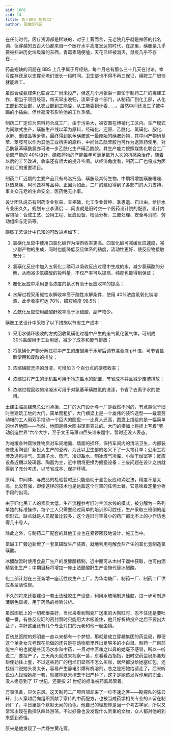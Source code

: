 ```yaml
---
aid: 1006
zid: 14
title: 第十四节 制药二厂
author: 恶魔后花园
---
```


在任何时代，医疗资源都是稀缺的，对于土著而言，元老院几乎就是神医的代名词，但穿越的五百大仙都来自一个医疗水平高度发达的时代，在那里，磺胺是几乎要被扫进历史垃圾箱的东西，青霉素随便嗑，天花已经被消灭，鼠疫几乎不存在……

药品短缺的问题在 BBS 上几乎属于月经贴，每个月总有那么三十几天在讨论，幸亏库存还足以支撑元老们很长一段时间。卫生部也不得不再三保证，磺胺工厂很快就能竣工。

虽然合成氨煤焦化联合工厂尚未投产，但这几个月张枭一直忙于制药二厂的筹建工作，相当于项目经理，每天早出晚归，流窜于各个部门，从制药厂到化工部，从化工部到农业部，从农业部到工能委，从工能委到计委……。虽然中间还发生了被牛踢的小插曲，但丝毫没有影响他的工作热情。

制药二厂定位为原料药合成工厂，由于污染大，被安置在博铺化工区内。生产模式为间歇式生产，磺胺生产线以苯为原料，经硝化、还原、乙酰化、氯磺化、胺化、水解、重结晶等步骤，最终得到氨苯磺胺这一最原始的磺胺药物，其中间产物硝基苯、苯胺可以作为其他工业所需的原料，中间体乙酰苯胺也可作为退热药使用，对乙酰氨苯磺酰氯亦可进一步乙酰化生产磺乙酰胺。其生产能力按照煤焦化联合工厂全部产能的 40%设计，磺胺药物的产能每年可满足数万人次的抗感染治疗，随着以后的工艺改进，收率还有很大的提升空间。从经济角度看，制药二厂也将成为医疗创汇的重要项目。

制药二厂近期的主要产品只有乌洛托品、磺胺及其衍生物，中期将增加磺胺噻唑、扑热息痛、阿司匹林等品种。正因为如此，二厂的建设得到了各部门的大力支持，事关众元老的生命安全，医药绝无小事。

设计团队成员有制药专业张枭、查梧础，化工专业曾坤、季思退、石出由，给排水专业田久久，规划专业李潇侣……简直就是旧时空一个医药设计院的配置。设计内容包括：合成工艺、公用工程、反应设备、检验分析、三废处理、安全与消防、劳动组织与定员等。

磺胺工艺设计中已知的可改进点如下：

1. 氯磺化反应中使用四氯化碳作为溶剂收率更高。四氯化碳可减缓反应速度，减少副产物的生成，同时也能降低反应体系的粘度，流动性更好，使反应物接触充分；

2. 氯磺化反应中加入五氧化二磷可以吸收反应过程中生成的水，减少氯磺酸的分解，从而减少氯磺酸的投料量，不仅产率可以提高，纯度也能得到保证；

3. 胺化反应中采用更高浓度的氨水有助于反应收率的提高；

4. 水解过程采用碱性水解收率高于酸性水解条件，使用 40%浓度氢氧化钠溶液，此步收率可达 70%，磺胺纯度 98.5%；

5. 乙酰化反应使用醋酸酐收率高于冰醋酸，副产物少。

磺胺工艺设计中采取了以下措施以节省生产成本：

1. 采用水循环吸收的方式回收氯磺化过程中产生的废气氯化氢气体，可制成 30%盐酸用于工业用途，减少了成本和废气排放；

2. 将氯磺化产物分解过程中产生的废酸用于水解后调节混合液 pH 值，可节省盐酸使用和废酸的排放；

3. 浓缩磺胺洗涤的母液，可增加 3 个百分点的磺胺收率；

4. 浓缩过程产生的无机盐可用于冷冻盐水的配置，节省成本并且减少废渣排放；

5. 浓缩过程回收的冷凝水可用于对氨基苯磺酰氯的洗涤，节省了去离子水的使用。

土建由临高建筑总公司承担，二厂的大门设计与一厂是截然不同的，有点类似于旧时空建筑工地的大门，简单而粗犷，大门横梁上是一个雄伟的装饰造型——戴着劳动帽的工人用双手推动一个巨大的圆盘——比真人还高，圆盘上描绘的是一幅简单的世界地图——当然，地图是经大图书馆审查过的。大门的横幅上将挂上写着“劳动创造世界”六个大字，至于文王马萧四巨头谁来题字，暂时还没人表态。

为减缓各种腐蚀性物质对车间地面、墙面的损坏，保持车间内的清洁卫生，内部装修使用陶瓷厂新投入生产的瓷砖，为此以卫生部的名义下了一大笔订单；公用工程涉及通风排气、去离子水、蒸汽、冷却盐水、制冰煤气冷库、小型干燥室等；反应设备近期以玻璃器、陶器为主，近中期将更换为搪瓷设备；三废问题在设计之初就得到了充分考虑，以节省成本、保护环境。

原料、中间体、与成品的检验暂时还只能借助于显色反应和滴定法，精度不是太高，比没有强，即便这样的技术也是远超这个时空的任何土著，它意味着定量分析手段的出现。

由于归化民工人的素质太低，生产流程参考旧时空流水线的模式，被分解为一系列单独的标准操作，每个工人只需要经过简单的培训即可胜任，生产采取三班倒的组织形式，缺点就是人员配备比较多，这个连旧时空最小的药厂都比不上的小作坊也得几十号人。

除此之外，与制药二厂配套的其他工业也在紧锣密鼓地设计、施工当中。

氯碱工厂旁边新增了一套氯磺酸生产装置，就地利用电解食盐产生的氯化氢制造氯磺酸。

冰醋酸暂时使用食品厂生产的发酵醋精制，近中期可从木材干馏中获取，也可由酒精氧化生产；中期目标将增加一座土法醋酸酐生产设施代替冰醋酸。

化工部计划在三亚新增一座活性炭生产工厂，为华南糖厂、制药一厂、制药二厂供应各型活性炭。

不久的将来还要建设一套土法硅胶生产设备，利用水玻璃制造硅胶，进一步可制造薄层色谱板，用于药品的检验分析。

虽然图纸上的一切都很美好，当张枭看到陶瓷厂送来的大陶缸时，忍不住还是要吐槽一番，有些反应缸的密封暂时只能用大木板盖住，他只好祈祷投产之后不要出大乱子，幸好这里还有几个专业对口的元老和他一起坐镇。

百仞总医院的郑明姜一直以来都有一个梦想，那就是成立穿越集团的药监局，即便这个单身女元老现在能做的还只是在动物房里养出足够多的小白鼠。制药一厂目前能生产的也就是些汤汤水水和中药，一贯对中医嗤之以鼻的她毫不感冒，所以一听说二厂要投产了，三天两头就过来视察一番，东看看西指指，旧时空药监局那套规矩使劲往上套，不过这些药厂的粗坯们显然不怎么买账，居然都没给她塞红包，还找借口说她头发太长，容易产生静电引爆有机溶剂，总之是把她给请走了。后来听说没人搭理她那一套，就被林默天挖去干妇产科了，这才是她该发挥作用的职业，没人愿意到了 17 世纪，还要按 21 世纪的标准被药监局管着。

万事俱备，只欠东风。这天制药二厂项目部却来了一位不速之客——勘探队的陈云轩，此人穿越后向组织贡献了家传的中药配方，也被当成药学相关专业的人留在制药厂了，平日里是个默默无闻的角色。他自己的理想却是当一个考古学家，所以又常常出现在勘探队四处游荡，不过好像也没发现什么贵重的文物，众人都对他的到来感到奇怪。

原来是他发现了一片野生黄花蒿。
